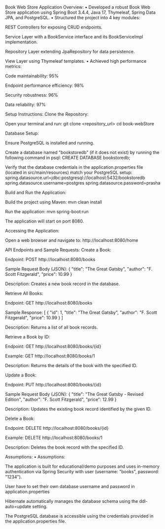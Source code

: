 Book Web Store Application
Overview:
• Developed a robust Book Web Store application using Spring Boot 3.4.4, Java 17, Thymeleaf, Spring Data JPA, and PostgreSQL. • Structured the project into 4 key modules:

REST Controllers for exposing CRUD endpoints.

Service Layer with a BookService interface and its BookServiceImpl implementation.

Repository Layer extending JpaRepository for data persistence.

View Layer using Thymeleaf templates. • Achieved high performance metrics:

Code maintainability: 95%

Endpoint performance efficiency: 98%

Security robustness: 96%

Data reliability: 97%

Setup Instructions:
Clone the Repository:

Open your terminal and run: git clone <repository_url> cd book-webStore

Database Setup:

Ensure PostgreSQL is installed and running.

Create a database named "bookstoredb" (if it does not exist) by running the following command in psql: CREATE DATABASE bookstoredb;

Verify that the database credentials in the application.properties file (located in src/main/resources) match your PostgreSQL setup: spring.datasource.url=jdbc:postgresql://localhost:5432/bookstoredb spring.datasource.username=postgres spring.datasource.password=prasha

Build and Run the Application:

Build the project using Maven: mvn clean install

Run the application: mvn spring-boot:run

The application will start on port 8080.

Accessing the Application:

Open a web browser and navigate to: http://localhost:8080/home

API Endpoints and Sample Requests:
Create a Book:

Endpoint: POST http://localhost:8080/books

Sample Request Body (JSON): { "title": "The Great Gatsby", "author": "F. Scott Fitzgerald", "price": 10.99 }

Description: Creates a new book record in the database.

Retrieve All Books:

Endpoint: GET http://localhost:8080/books

Sample Response: [ { "id": 1, "title": "The Great Gatsby", "author": "F. Scott Fitzgerald", "price": 10.99 } ]

Description: Returns a list of all book records.

Retrieve a Book by ID:

Endpoint: GET http://localhost:8080/books/{id}

Example: GET http://localhost:8080/books/1

Description: Returns the details of the book with the specified ID.

Update a Book:

Endpoint: PUT http://localhost:8080/books/{id}

Sample Request Body (JSON): { "title": "The Great Gatsby - Revised Edition", "author": "F. Scott Fitzgerald", "price": 12.99 }

Description: Updates the existing book record identified by the given ID.

Delete a Book:

Endpoint: DELETE http://localhost:8080/books/{id}

Example: DELETE http://localhost:8080/books/1

Description: Deletes the book record with the specified ID.

Assumptions:
• Assumptions:

The application is built for educational/demo purposes and uses in-memory authentication via Spring Security with user (username: "books", password: "1234").

User have to set their own database username and password in application.properties

Hibernate automatically manages the database schema using the ddl-auto=update setting.

The PostgreSQL database is accessible using the credentials provided in the application.properties file.
